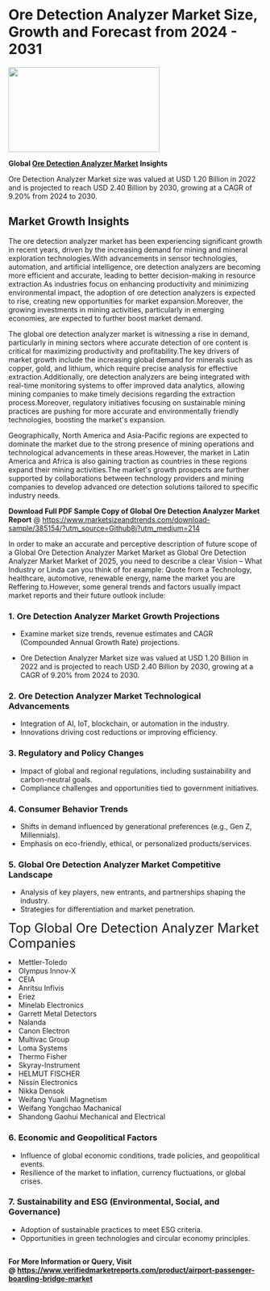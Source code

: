 <H1>Ore Detection Analyzer Market Size, Growth and Forecast from 2024 - 2031</H1><img class="aligncenter size-medium wp-image-584254" src="https://thirdeyenews.in/wp-content/uploads/2024/09/Global-Market-Research-300x168.jpeg" alt="" width="300" height="168" /><p><strong>Global&nbsp;<a href="https://www.marketsizeandtrends.com/download-sample/385154/?utm_source=Github8j?utm_medium=214">Ore Detection Analyzer Market</a> Insights</strong></p><p>Ore Detection Analyzer Market size was valued at USD 1.20 Billion in 2022 and is projected to reach USD 2.40 Billion by 2030, growing at a CAGR of 9.20% from 2024 to 2030.</p><p><h2>Market Growth Insights</h2> <p>The ore detection analyzer market has been experiencing significant growth in recent years, driven by the increasing demand for mining and mineral exploration technologies.With advancements in sensor technologies, automation, and artificial intelligence, ore detection analyzers are becoming more efficient and accurate, leading to better decision-making in resource extraction.As industries focus on enhancing productivity and minimizing environmental impact, the adoption of ore detection analyzers is expected to rise, creating new opportunities for market expansion.Moreover, the growing investments in mining activities, particularly in emerging economies, are expected to further boost market demand.</p> <p>The global ore detection analyzer market is witnessing a rise in demand, particularly in mining sectors where accurate detection of ore content is critical for maximizing productivity and profitability.The key drivers of market growth include the increasing global demand for minerals such as copper, gold, and lithium, which require precise analysis for effective extraction.Additionally, ore detection analyzers are being integrated with real-time monitoring systems to offer improved data analytics, allowing mining companies to make timely decisions regarding the extraction process.Moreover, regulatory initiatives focusing on sustainable mining practices are pushing for more accurate and environmentally friendly technologies, boosting the market's expansion.</p> <p>Geographically, North America and Asia-Pacific regions are expected to dominate the market due to the strong presence of mining operations and technological advancements in these areas.However, the market in Latin America and Africa is also gaining traction as countries in these regions expand their mining activities.The market's growth prospects are further supported by collaborations between technology providers and mining companies to develop advanced ore detection solutions tailored to specific industry needs.</p> <p><span class=""><strong>Download Full PDF Sample Copy of Global Ore Detection Analyzer Market Report</strong> @ <a href="https://www.marketsizeandtrends.com/download-sample/385154/?utm_source=Github8j?utm_medium=214" target="_blank">https://www.marketsizeandtrends.com/download-sample/385154/?utm_source=Github8j?utm_medium=214</a></span></p><p>In order to make an accurate and perceptive description of future scope of a Global&nbsp;Ore Detection Analyzer Market Market as Global&nbsp;Ore Detection Analyzer Market Market of 2025, you need to describe a clear Vision &ndash; What Industry or Linda can you think of for example: Quote from a Technology, healthcare, automotive, renewable energy, name the market you are Reffering to.However, some general trends and factors usually impact market reports and their future outlook include:</p><h3>1.&nbsp;<strong>Ore Detection Analyzer Market Growth Projections</strong></h3><ul><li>Examine market size trends, revenue estimates and CAGR (Compounded Annual Growth Rate) projections.</li><li><p>Ore Detection Analyzer Market size was valued at USD 1.20 Billion in 2022 and is projected to reach USD 2.40 Billion by 2030, growing at a CAGR of 9.20% from 2024 to 2030.</p></li></ul><h3>2.&nbsp;<strong>Ore Detection Analyzer Market Technological Advancements</strong></h3><ul><li>Integration of AI, IoT, blockchain, or automation in the industry.</li><li>Innovations driving cost reductions or improving efficiency.</li></ul><h3>3.&nbsp;<strong>Regulatory and Policy Changes</strong></h3><ul><li>Impact of global and regional regulations, including sustainability and carbon-neutral goals.</li><li>Compliance challenges and opportunities tied to government initiatives.</li></ul><h3>4.&nbsp;<strong>Consumer Behavior Trends</strong></h3><ul><li>Shifts in demand influenced by generational preferences (e.g., Gen Z, Millennials).</li><li>Emphasis on eco-friendly, ethical, or personalized products/services.</li></ul><h3>5.&nbsp;<strong>Global Ore Detection Analyzer Market Competitive Landscape</strong></h3><ul><li>Analysis of key players, new entrants, and partnerships shaping the industry.</li><li>Strategies for differentiation and market penetration.</li></ul><p data-pm-slice="1 1 []"><span style="color: inherit; font-family: inherit; font-size: 25px;">Top Global Ore Detection Analyzer Market Companies</span></p><div class="" data-test-id=""><p><li>Mettler-Toledo</li><li> Olympus Innov-X</li><li> CEIA</li><li> Anritsu Infivis</li><li> Eriez</li><li> Minelab Electronics</li><li> Garrett Metal Detectors</li><li> Nalanda</li><li> Canon Electron</li><li> Multivac Group</li><li> Loma Systems</li><li> Thermo Fisher</li><li> Skyray-Instrument</li><li> HELMUT FISCHER</li><li> Nissin Electronics</li><li> Nikka Densok</li><li> Weifang Yuanli Magnetism</li><li> Weifang Yongchao Machanical</li><li> Shandong Gaohui Mechanical and Electrical</li></p></div><h3>6.&nbsp;<strong>Economic and Geopolitical Factors</strong></h3><ul><li>Influence of global economic conditions, trade policies, and geopolitical events.</li><li>Resilience of the market to inflation, currency fluctuations, or global crises.</li></ul><h3>7.&nbsp;<strong>Sustainability and ESG (Environmental, Social, and Governance)</strong></h3><ul><li>Adoption of sustainable practices to meet ESG criteria.</li><li>Opportunities in green technologies and circular economy principles.</li></ul><h2><strong style="font-size: 14px;">For More Information or Query, Visit @&nbsp;</strong><a style="background-color: #ffffff; font-size: 14px;" href="https://www.marketsizeandtrends.com/report/ore-detection-analyzer-market/" target="_blank">https://www.verifiedmarketreports.com/product/airport-passenger-boarding-bridge-market</a></h2>